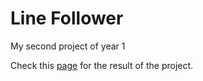 # Line Follower
My second project of year 1

Check this [page](https://school.niekvanleeuwen.nl/project2.php) for the result of the project.
